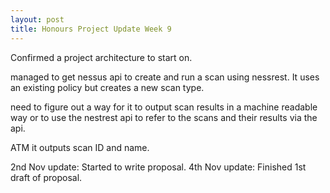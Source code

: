 ```yaml
---
layout: post
title: Honours Project Update Week 9
---
```


Confirmed a project architecture to start on.

managed to get nessus api to create and run a scan using nessrest. It uses an existing policy but creates a new scan type.

need to figure out a way for it to output scan results in a machine readable way or to use the nestrest api to refer to the scans and their results via the api.

ATM it outputs scan ID and name.

2nd Nov update:
Started to write proposal.
4th Nov update:
Finished 1st draft of proposal.
